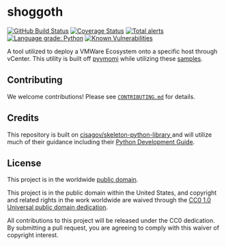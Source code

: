 # shoggoth #

[![GitHub Build Status](https://github.com/bjb28/shoggoth/workflows/build/badge.svg)](https://github.com/bjb28/shoggoth/actions)
[![Coverage Status](https://coveralls.io/repos/github/bjb28/shoggoth/badge.svg?branch=develop)](https://coveralls.io/github/bjb28/shoggoth?branch=develop)
[![Total alerts](https://img.shields.io/lgtm/alerts/g/bjb28/shoggoth.svg?logo=lgtm&logoWidth=18)](https://lgtm.com/projects/g/bjb28/shoggoth/alerts/)
[![Language grade: Python](https://img.shields.io/lgtm/grade/python/g/bjb28/shoggoth.svg?logo=lgtm&logoWidth=18)](https://lgtm.com/projects/g/bjb28/shoggoth/context:python)
[![Known Vulnerabilities](https://snyk.io/test/github/bjb28/shoggoth/develop/badge.svg)](https://snyk.io/test/github/bjb28/shoggoth)


A tool utilized to deploy a VMWare Ecosystem onto a specific host through vCenter. This utility is built off [pyvmomi](https://github.com/vmware/pyvmomi) while utilizing these [samples](https://github.com/vmware/pyvmomi-community-samples/tree/master/samples).

## Contributing ##

We welcome contributions!  Please see [`CONTRIBUTING.md`](CONTRIBUTING.md) for
details.

## Credits ##

This repository is built on [cisagov/skeleton-python-library
](https://github.com/cisagov/skeleton-python-library) and will utilize
much of their guidance including their [Python Development Guide](https://github.com/cisagov/development-guide/tree/develop/languages/python).

## License ##

This project is in the worldwide [public domain](LICENSE).

This project is in the public domain within the United States, and
copyright and related rights in the work worldwide are waived through
the [CC0 1.0 Universal public domain
dedication](https://creativecommons.org/publicdomain/zero/1.0/).

All contributions to this project will be released under the CC0
dedication. By submitting a pull request, you are agreeing to comply
with this waiver of copyright interest.
